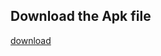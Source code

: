 ## Download the Apk file

 [download](https://github.com/shkshreyas/Aditi_AI/raw/main/app/release/app-release.apk)
